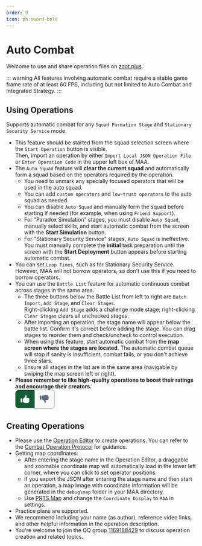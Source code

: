 ```yaml
---
order: 9
icon: ph:sword-bold
---
```


# Auto Combat

Welcome to use and share operation files on [zoot.plus](https://zoot.plus).

::: warning
All features involving automatic combat require a stable game frame rate of at least 60 FPS, including but not limited to Auto Combat and Integrated Strategy.
:::

## Using Operations

Supports automatic combat for any `Squad Formation Stage` and `Stationary Security Service` mode.

- This feature should be started from the squad selection screen where the `Start Operation` button is visible.  
  Then, import an operation by either `Import Local JSON Operation File` or `Enter Operation Code` in the upper left box of MAA.
- The `Auto Squad` feature will **clear the current squad** and automatically form a squad based on the operators required by the operation.
  - You need to unmark any specially focused operators that will be used in the auto squad.
  - You can add `custom operators` and `low-trust operators` to the auto squad as needed.
  - You can disable `Auto Squad` and manually form the squad before starting if needed (for example, when using `Friend Support`).
  - For "Paradox Simulation" stages, you must disable `Auto Squad`, manually select skills, and start automatic combat from the screen with the **Start Simulation** button.
  - For "Stationary Security Service" stages, `Auto Squad` is ineffective. You must manually complete the **initial** task preparation until the screen with the **Start Deployment** button appears before starting automatic combat.
- You can set `Loop Times`, such as for Stationary Security Service. However, MAA will not borrow operators, so don't use this if you need to borrow operators.
- You can use the `Battle List` feature for automatic continuous combat across stages in the same area.
  - The three buttons below the Battle List from left to right are `Batch Import`, `Add Stage`, and `Clear Stages`.  
    Right-clicking `Add Stage` adds a challenge mode stage; right-clicking `Clear Stages` clears all unchecked stages.
  - After importing an operation, the stage name will appear below the battle list. Confirm it's correct before adding the stage. You can drag stages to reorder them and check/uncheck to control execution.
  - When using this feature, start automatic combat from the **map screen where the stages are located**. The automatic combat queue will stop if sanity is insufficient, combat fails, or you don't achieve three stars.
  - Ensure all stages in the list are in the same area (navigable by swiping the map screen left or right).
- **Please remember to like high-quality operations to boost their ratings and encourage their creators.**  
  ![image](/images/zh-cn/copilot-click-like.png)

## Creating Operations

- Please use the [Operation Editor](https://zoot.plus/create) to create operations. You can refer to the [Combat Operation Protocol](../../protocol/copilot-schema.md) for guidance.
- Getting map coordinates:
  - After entering the stage name in the Operation Editor, a draggable and zoomable coordinate map will automatically load in the lower left corner, where you can click to set operator positions.
  - If you export the JSON after entering the stage name and then start an operation, a map image with coordinate information will be generated in the `debug\map` folder in your MAA directory.
  - Use [PRTS.Map](https://map.ark-nights.com/areas) and change the `Coordinate Display` to `MAA` in settings.
- Practice plans are supported.
- We recommend including your name (as author), reference video links, and other helpful information in the operation description.
- You're welcome to join the QQ group [1169188429](https://jq.qq.com/?_wv=1027&k=QZcGcJ9G) to discuss operation creation and related topics.
